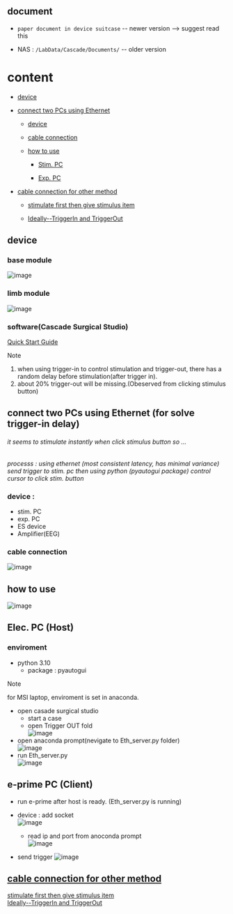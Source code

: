 ## document 

- `paper document in device suitcase` --  newer version --> suggest read this
    
- NAS : `/LabData/Cascade/Documents/` -- older version
    
# content 
- [device](#device)
    
- [connect two PCs using Ethernet](#ethernet)
  - [device](#devicerequire)
      
  - [cable connection](#cables)
      
  - [how to use](#method)
      
    - [Stim. PC](#stimpc)
        
    - [Exp. PC](#exppc)

- [cable connection for other method](#otmec)
    - [stimulate first then give stimulus item](./OtherMethod.md/#in)
        
    - [Ideally--TriggerIn and TriggerOut](./OtherMethod.md/#orig)
        

## device
### base module  
 ![image](https://github.com/user-attachments/assets/c086aa11-c317-4148-a207-0d8b68855c9a)

### limb module  
![image](https://github.com/user-attachments/assets/af13575f-d1b9-4b26-a882-131293cf2e52)



### software(Cascade Surgical Studio)
[Quick Start Guide](./software/README.md)
  
> [!Note]
> 1. when using trigger-in to control stimulation and trigger-out, there has a random delay before stimulation(after trigger in).
> 2. about 20% trigger-out will be missing.(Obeserved from clicking stimulus button)

## <a name="ethernet"></a> connect two PCs using Ethernet (for solve trigger-in delay)

###### it seems to stimulate instantly when click stimulus button so ...  
*processs : using ethernet (most consistent latency, has minimal variance) send trigger to stim. pc then using python (pyautogui package) control cursor to click stim. button*
  
### <a name="devicerequire"></a> device :
  
- stim. PC
- exp. PC
- ES device
- Amplifier(EEG)

### <a name="cables"></a>cable connection
![image](https://github.com/user-attachments/assets/e409176f-7b65-4e60-9888-4e57be91a71b)

## <a name="method"></a> how to use
![image](https://github.com/user-attachments/assets/9f337966-db9f-4711-871d-35a2cb4f52c5)

## <a name="stimpc"></a>Elec. PC (Host)
### enviroment  
- python 3.10  
    - package : pyautogui

> [!Note]
> for MSI laptop, enviroment is set in anaconda.

- open casade surgical studio
    - start a case
    - open Trigger OUT fold  
![image](https://github.com/user-attachments/assets/40e3df22-62a5-4aca-9cab-6a3cc1294cc5)
- open anaconda prompt(nevigate to Eth_server.py folder)  
  ![image](https://github.com/user-attachments/assets/44e00faa-8715-4a0a-8585-16aa347364cb)
- run Eth_server.py  
  ![image](https://github.com/user-attachments/assets/88f9e283-d14c-4a20-8a85-7b95bbf4976c)

## <a name="exppc"></a>e-prime PC (Client)

- run e-prime after host is ready. (Eth_server.py is running)
- device : add socket  
  ![image](https://github.com/user-attachments/assets/fccb7a74-dbc5-4330-a32b-850ceda71a4b)
  - read ip and port from anoconda prompt  
  ![image](https://github.com/user-attachments/assets/b173f718-af04-46ce-a195-f7876f84320b)

- send trigger 
  ![image](https://github.com/user-attachments/assets/db659503-bd5b-4a7d-be02-aba972cdb3f9)

  
## <a name="otmec"></a> [cable connection for other method](./OtherMethod.md)   
[stimulate first then give stimulus item](./OtherMethod.md/#in)        
[Ideally--TriggerIn and TriggerOut](./OtherMethod.md/#orig)  
